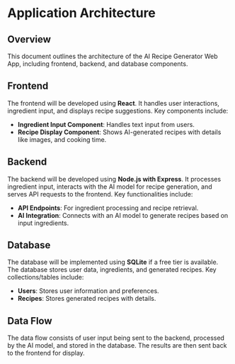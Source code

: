 # Application Architecture

## Overview
This document outlines the architecture of the AI Recipe Generator Web App, including frontend, backend, and database components.

## Frontend
The frontend will be developed using **React**. It handles user interactions, ingredient input, and displays recipe suggestions. Key components include:
- **Ingredient Input Component**: Handles text input from users.
- **Recipe Display Component**: Shows AI-generated recipes with details like images, and cooking time.

## Backend
The backend will be developed using **Node.js with Express**. It processes ingredient input, interacts with the AI model for recipe generation, and serves API requests to the frontend. Key functionalities include:
- **API Endpoints**: For ingredient processing and recipe retrieval.
- **AI Integration**: Connects with an AI model to generate recipes based on input ingredients.

## Database
The database will be implemented using **SQLite** if a free tier is available. The database stores user data, ingredients, and generated recipes. Key collections/tables include:
- **Users**: Stores user information and preferences.
- **Recipes**: Stores generated recipes with details.

## Data Flow
The data flow consists of user input being sent to the backend, processed by the AI model, and stored in the database. The results are then sent back to the frontend for display.

